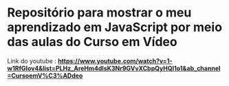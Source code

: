 # Repositório para mostrar o meu aprendizado em JavaScript por meio das aulas do Curso em Vídeo
Link do youtube : **https://www.youtube.com/watch?v=1-w1RfGIov4&list=PLHz_AreHm4dlsK3Nr9GVvXCbpQyHQl1o1&ab_channel=CursoemV%C3%ADdeo**
